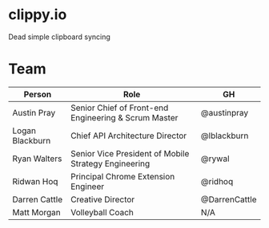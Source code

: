clippy.io
=========

Dead simple clipboard syncing

# Team

Person | Role | GH
--- | --- | ---
Austin Pray | Senior Chief of Front-end Engineering & Scrum Master | @austinpray
Logan Blackburn | Chief API Architecture Director | @lblackburn
Ryan Walters | Senior Vice President of Mobile Strategy Engineering | @rywal
Ridwan Hoq | Principal Chrome Extension Engineer | @ridhoq
Darren Cattle | Creative Director | @DarrenCattle
Matt Morgan | Volleyball Coach | N/A
